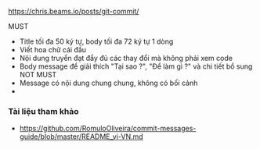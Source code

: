 


https://chris.beams.io/posts/git-commit/

MUST
- Title tối đa 50 ký tự, body tối đa 72 ký tự 1 dòng
- Viết hoa chữ cái đầu 
- Nội dung truyền đạt đầy đủ các thay đổi mà không phải xem code
- Body message để giải thích "Tại sao ?", "Để làm gì ?" và chi tiết bổ sung
NOT MUST
- Message có nội dung chung chung, không có bối cảnh
- 
### Tài liệu tham khảo

- https://github.com/RomuloOliveira/commit-messages-guide/blob/master/README_vi-VN.md